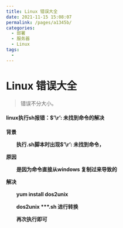 ```yaml
---
title: Linux 错误大全
date: 2021-11-15 15:08:07
permalink: /pages/a1345b/
categories:
  - 部署
  - 服务器
  - Linux
tags:
  - 
---
```


# Linux 错误大全

> 错误不分大小。

#### linux执行sh报错：$’\r’: 未找到命令的解决

**背景**

　　**执行.sh脚本时出现$’\r’: 未找到命令，**

**原因**

　　**是因为命令直接从windows 复制过来导致的**

**解决**

　　**yum install dos2unix**

　　**dos2unix \*\*\*.sh 进行转换**

　　**再次执行即可**

